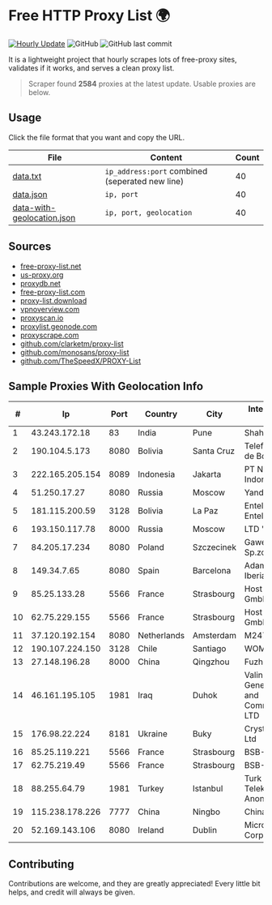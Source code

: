 
# Free HTTP Proxy List 🌍

[![Hourly Update](https://github.com/mertguvencli/http-proxy-list/actions/workflows/main.yml/badge.svg?branch=main)](https://github.com/mertguvencli/http-proxy-list/actions/workflows/main.yml)
![GitHub](https://img.shields.io/github/license/mertguvencli/http-proxy-list)
![GitHub last commit](https://img.shields.io/github/last-commit/mertguvencli/http-proxy-list)

It is a lightweight project that hourly scrapes lots of free-proxy sites, validates if it works, and serves a clean proxy list.


> Scraper found **2584** proxies at the latest update. Usable proxies are below.

## Usage

Click the file format that you want and copy the URL.


|File|Content|Count|
|----|-------|-----|
|[data.txt](https://raw.githubusercontent.com/mertguvencli/http-proxy-list/main/proxy-list/data.txt)|`ip_address:port` combined (seperated new line)|40|
|[data.json](https://raw.githubusercontent.com/mertguvencli/http-proxy-list/main/proxy-list/data.json)|`ip, port`|40|
|[data-with-geolocation.json](https://raw.githubusercontent.com/mertguvencli/http-proxy-list/main/proxy-list/data-with-geolocation.json)|`ip, port, geolocation`|40|

## Sources

* [free-proxy-list.net](https://free-proxy-list.net)
* [us-proxy.org](https://www.us-proxy.org)
* [proxydb.net](http://proxydb.net)
* [free-proxy-list.com](https://free-proxy-list.com/?page=&port=&type%5B%5D=http&type%5B%5D=https&up_time=0&search=Search)
* [proxy-list.download](https://www.proxy-list.download/HTTP)
* [vpnoverview.com](https://vpnoverview.com/privacy/anonymous-browsing/free-proxy-servers)
* [proxyscan.io](https://www.proxyscan.io)
* [proxylist.geonode.com](https://proxylist.geonode.com/api/proxy-list?limit=300&page=1&sort_by=lastChecked&sort_type=desc&protocols=http,https)
* [proxyscrape.com](https://api.proxyscrape.com/v2/?request=displayproxies&protocol=http&timeout=10000&country=all&ssl=all&anonymity=all)
* [github.com/clarketm/proxy-list](https://raw.githubusercontent.com/clarketm/proxy-list/master/proxy-list-raw.txt)
* [github.com/monosans/proxy-list](https://raw.githubusercontent.com/monosans/proxy-list/main/proxies/http.txt)
* [github.com/TheSpeedX/PROXY-List](https://raw.githubusercontent.com/TheSpeedX/PROXY-List/master/http.txt)


## Sample Proxies With Geolocation Info

|#|Ip|Port|Country|City|Internet Service Provider|
|-|--|----|-------|----|-------------------------|
|1|43.243.172.18|83|India|Pune|Shah Solutions|
|2|190.104.5.173|8080|Bolivia|Santa Cruz|Telefónica Celular de Bolivia S.A.|
|3|222.165.205.154|8089|Indonesia|Jakarta|PT NettoCyber Indonesia|
|4|51.250.17.27|8080|Russia|Moscow|Yandex.Cloud LLC|
|5|181.115.200.59|3128|Bolivia|La Paz|Entel S.A. - EntelNet|
|6|193.150.117.78|8000|Russia|Moscow|LTD "ARENTEL"|
|7|84.205.17.234|8080|Poland|Szczecinek|Gawex Media Sp.zoo|
|8|149.34.7.65|8080|Spain|Barcelona|Adamo Telecom Iberia S.A.|
|9|85.25.133.28|5566|France|Strasbourg|Host Europe GmbH|
|10|62.75.229.155|5566|France|Strasbourg|Host Europe GmbH|
|11|37.120.192.154|8080|Netherlands|Amsterdam|M247 Ltd|
|12|190.107.224.150|3128|Chile|Santiago|WOM S.A.|
|13|27.148.196.28|8000|China|Qingzhou|Fuzhou|
|14|46.161.195.105|1981|Iraq|Duhok|Valin Company for General Trading and Communication LTD|
|15|176.98.22.224|8181|Ukraine|Buky|Crystal Telecom Ltd|
|16|85.25.119.221|5566|France|Strasbourg|BSB-SERVICE|
|17|62.75.219.49|5566|France|Strasbourg|BSB-SERVICE|
|18|88.255.64.79|1981|Turkey|Istanbul|Turk Telekomunikasyon Anonim Sirketi|
|19|115.238.178.226|7777|China|Ningbo|Chinanet|
|20|52.169.143.106|8080|Ireland|Dublin|Microsoft Corporation|



## Contributing

Contributions are welcome, and they are greatly appreciated! Every
little bit helps, and credit will always be given.

